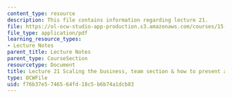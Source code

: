 ```yaml
---
content_type: resource
description: This file contains information regarding lecture 21.
file: https://ol-ocw-studio-app-production.s3.amazonaws.com/courses/15-390-new-enterprises-spring-2013/f76b37e5746564fd18c5b6b74a1dcb83_MIT15_390S13_lec21.pdf
file_type: application/pdf
learning_resource_types:
- Lecture Notes
parent_title: Lecture Notes
parent_type: CourseSection
resourcetype: Document
title: Lecture 21 Scaling the business, team section & how to present a business plan
type: OCWFile
uid: f76b37e5-7465-64fd-18c5-b6b74a1dcb83
---
```

